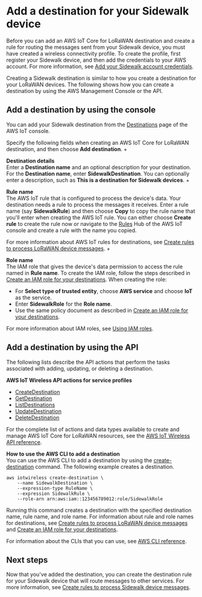 # Add a destination for your Sidewalk device<a name="iot-sidewalk-add-destination"></a>

Before you can add an AWS IoT Core for LoRaWAN destination and create a rule for routing the messages sent from your Sidewalk device, you must have created a wireless connectivity profile\. To create the profile, first register your Sidewalk device, and then add the credentials to your AWS account\. For more information, see [Add your Sidewalk account credentials](iot-sidewalk-add-credentials.md)\.

Creating a Sidewalk destination is similar to how you create a destination for your LoRaWAN devices\. The following shows how you can create a destination by using the AWS Management Console or the API\.

## Add a destination by using the console<a name="iot-sidewalk-destination-console"></a>

You can add your Sidewalk destination from the [ Destinations](https://console.aws.amazon.com/iot/home#/wireless/destinations) page of the AWS IoT console\.

Specify the following fields when creating an AWS IoT Core for LoRaWAN destination, and then choose **Add destination**\.
+ 

**Destination details**  
Enter a **Destination name** and an optional description for your destination\. For the **Destination name**, enter **SidewalkDestination**\. You can optionally enter a description, such as **This is a destination for Sidewalk devices**\.
+ 

**Rule name**  
The AWS IoT rule that is configured to process the device's data\. Your destination needs a rule to process the messages it receives\. Enter a rule name \(say **SidewalkRule**\) and then choose **Copy** to copy the rule name that you'll enter when creating the AWS IoT rule\. You can either choose **Create rule** to create the rule now or navigate to the [ Rules](https://console.aws.amazon.com/iot/home#/create/rule) Hub of the AWS IoT console and create a rule with the name you copied\.

  For more information about AWS IoT rules for destinations, see [Create rules to process LoRaWAN device messages](connect-iot-lorawan-destination-rules.md)\.
+ 

**Role name**  
The IAM role that gives the device's data permission to access the rule named in **Rule name**\. To create the IAM role, follow the steps described in [Create an IAM role for your destinations](connect-iot-lorawan-create-destinations.md#connect-iot-lorawan-create-destinations-roles)\. When creating the role:
  + For **Select type of trusted entity**, choose **AWS service** and choose **IoT** as the service\.
  + Enter **SidewalkRole** for the **Role name**\.
  + Use the same policy document as described in [Create an IAM role for your destinations](connect-iot-lorawan-create-destinations.md#connect-iot-lorawan-create-destinations-roles)\.

  For more information about IAM roles, see [Using IAM roles](https://docs.aws.amazon.com/IAM/latest/UserGuide/id_roles_use.html)\.

## Add a destination by using the API<a name="iot-sidewalk-destination-api"></a>

The following lists describe the API actions that perform the tasks associated with adding, updating, or deleting a destination\.

**AWS IoT Wireless API actions for service profiles**
+ [CreateDestination](https://docs.aws.amazon.com/iot-wireless/2020-11-22/apireference/API_CreateDestination.html)
+ [GetDestination](https://docs.aws.amazon.com/iot-wireless/2020-11-22/apireference/API_GetDestination.html)
+ [ListDestinations](https://docs.aws.amazon.com/iot-wireless/2020-11-22/apireference/API_ListDestinations.html)
+ [ UpdateDestination](https://docs.aws.amazon.com/iot-wireless/2020-11-22/apireference/API_UpdateDestination.html)
+ [DeleteDestination](https://docs.aws.amazon.com/iot-wireless/2020-11-22/apireference/API_DeleteDestination.html)

For the complete list of actions and data types available to create and manage AWS IoT Core for LoRaWAN resources, see the [AWS IoT Wireless API reference](https://docs.aws.amazon.com/iot-wireless/2020-11-22/apireference/welcome.html)\.

**How to use the AWS CLI to add a destination**  
You can use the AWS CLI to add a destination by using the [create\-destination](cli/latest/reference/iotwireless/create-destination.html) command\. The following example creates a destination\.

```
aws iotwireless create-destination \
    --name SidewalkDestination \
    --expression-type RuleName \
    --expression SidewalkRule \
    --role-arn arn:aws:iam::123456789012:role/SidewalkRole
```

Running this command creates a destination with the specified destination name, rule name, and role name\. For information about rule and role names for destinations, see [Create rules to process LoRaWAN device messages](connect-iot-lorawan-destination-rules.md) and [Create an IAM role for your destinations](connect-iot-lorawan-create-destinations.md#connect-iot-lorawan-create-destinations-roles)\.

For information about the CLIs that you can use, see [AWS CLI reference](https://docs.aws.amazon.com/cli/latest/reference/iotwireless/index.html)\. 

## Next steps<a name="iot-sidewalk-destination-next-steps"></a>

Now that you've added the destination, you can create the destination rule for your Sidewalk device that will route messages to other services\. For more information, see [Create rules to process Sidewalk device messages](iot-sidewalk-create-rules.md)\.